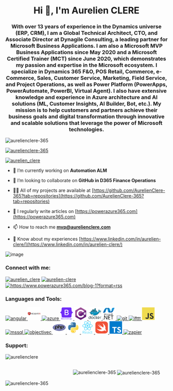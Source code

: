 <h1 align="center">Hi 👋, I'm Aurelien CLERE</h1>
<h3 align="center">With over 13 years of experience in the Dynamics universe (ERP, CRM), I am a Global Technical Architect, CTO, and Associate Director at Dynagile Consulting, a leading partner for Microsoft Business Applications. I am also a Microsoft MVP Business Applications since May 2020 and a Microsoft Certified Trainer (MCT) since June 2020, which demonstrates my passion and expertise in the Microsoft ecosystem. I specialize in Dynamics 365 F&O, POS Retail, Commerce, e-Commerce, Sales, Customer Service, Marketing, Field Service, and Project Operations, as well as Power Platform (PowerApps, PowerAutomate, PowerBI, Virtual Agent). I also have extensive knowledge and experience in Azure architecture and AI solutions (ML, Customer Insights, AI Builder, Bot, etc.). My mission is to help customers and partners achieve their business goals and digital transformation through innovative and scalable solutions that leverage the power of Microsoft technologies.</h3>

<p align="left"> <img src="https://komarev.com/ghpvc/?username=aurelienclere-365&label=Profile%20views&color=0e75b6&style=flat" alt="aurelienclere-365" /> </p>

<p align="left"> <a href="https://github.com/ryo-ma/github-profile-trophy"><img src="https://github-profile-trophy.vercel.app/?username=aurelienclere-365" alt="aurelienclere-365" /></a> </p>

<p align="left"> <a href="https://twitter.com/aurelien_clere" target="blank"><img src="https://img.shields.io/twitter/follow/aurelien_clere?logo=twitter&style=for-the-badge" alt="aurelien_clere" /></a> </p>

- 🔭 I’m currently working on **Automation ALM**

- 👯 I’m looking to collaborate on **GitHub in D365 Finance Operations**

- 👨‍💻 All of my projects are available at [https://github.com/AurelienClere-365?tab=repositories](https://github.com/AurelienClere-365?tab=repositories)

- 📝 I regularly write articles on [https://powerazure365.com](https://powerazure365.com)

- 📫 How to reach me **mvp@aurelienclere.com**

- 📄 Know about my experiences [https://www.linkedin.com/in/aurelien-clere/](https://www.linkedin.com/in/aurelien-clere/)


![image](https://github.com/user-attachments/assets/6f324398-227d-4b79-bace-a9aa15343347)


<h3 align="left">Connect with me:</h3>
<p align="left">
<a href="https://twitter.com/aurelien_clere" target="blank"><img align="center" src="https://raw.githubusercontent.com/rahuldkjain/github-profile-readme-generator/master/src/images/icons/Social/twitter.svg" alt="aurelien_clere" height="30" width="40" /></a>
<a href="https://linkedin.com/in/aurelien-clere" target="blank"><img align="center" src="https://raw.githubusercontent.com/rahuldkjain/github-profile-readme-generator/master/src/images/icons/Social/linked-in-alt.svg" alt="aurelien-clere" height="30" width="40" /></a>
<a href="https://www.powerazure365.com/blog-1?format=rss" target="blank"><img align="center" src="https://raw.githubusercontent.com/rahuldkjain/github-profile-readme-generator/master/src/images/icons/Social/rss.svg" alt="https://www.powerazure365.com/blog-1?format=rss" height="30" width="40" /></a>
</p>

<h3 align="left">Languages and Tools:</h3>
<p align="left"> <a href="https://angular.io" target="_blank" rel="noreferrer"> <img src="https://angular.io/assets/images/logos/angular/angular.svg" alt="angular" width="40" height="40"/> </a> <a href="https://angular.io" target="_blank" rel="noreferrer"> <img src="https://raw.githubusercontent.com/devicons/devicon/master/icons/angularjs/angularjs-original-wordmark.svg" alt="angularjs" width="40" height="40"/> </a> <a href="https://azure.microsoft.com/en-in/" target="_blank" rel="noreferrer"> <img src="https://www.vectorlogo.zone/logos/microsoft_azure/microsoft_azure-icon.svg" alt="azure" width="40" height="40"/> </a> <a href="https://getbootstrap.com" target="_blank" rel="noreferrer"> <img src="https://raw.githubusercontent.com/devicons/devicon/master/icons/bootstrap/bootstrap-plain-wordmark.svg" alt="bootstrap" width="40" height="40"/> </a> <a href="https://www.w3schools.com/cs/" target="_blank" rel="noreferrer"> <img src="https://raw.githubusercontent.com/devicons/devicon/master/icons/csharp/csharp-original.svg" alt="csharp" width="40" height="40"/> </a> <a href="https://www.docker.com/" target="_blank" rel="noreferrer"> <img src="https://raw.githubusercontent.com/devicons/devicon/master/icons/docker/docker-original-wordmark.svg" alt="docker" width="40" height="40"/> </a> <a href="https://dotnet.microsoft.com/" target="_blank" rel="noreferrer"> <img src="https://raw.githubusercontent.com/devicons/devicon/master/icons/dot-net/dot-net-original-wordmark.svg" alt="dotnet" width="40" height="40"/> </a> <a href="https://git-scm.com/" target="_blank" rel="noreferrer"> <img src="https://www.vectorlogo.zone/logos/git-scm/git-scm-icon.svg" alt="git" width="40" height="40"/> </a> <a href="https://ifttt.com/" target="_blank" rel="noreferrer"> <img src="https://www.vectorlogo.zone/logos/ifttt/ifttt-ar21.svg" alt="ifttt" width="40" height="40"/> </a> <a href="https://developer.mozilla.org/en-US/docs/Web/JavaScript" target="_blank" rel="noreferrer"> <img src="https://raw.githubusercontent.com/devicons/devicon/master/icons/javascript/javascript-original.svg" alt="javascript" width="40" height="40"/> </a> <a href="https://www.microsoft.com/en-us/sql-server" target="_blank" rel="noreferrer"> <img src="https://www.svgrepo.com/show/303229/microsoft-sql-server-logo.svg" alt="mssql" width="40" height="40"/> </a> <a href="https://developer.apple.com/library/archive/documentation/Cocoa/Conceptual/ProgrammingWithObjectiveC/Introduction/Introduction.html" target="_blank" rel="noreferrer"> <img src="https://www.vectorlogo.zone/logos/apple_objectivec/apple_objectivec-icon.svg" alt="objectivec" width="40" height="40"/> </a> <a href="https://www.php.net" target="_blank" rel="noreferrer"> <img src="https://raw.githubusercontent.com/devicons/devicon/master/icons/php/php-original.svg" alt="php" width="40" height="40"/> </a> <a href="https://www.python.org" target="_blank" rel="noreferrer"> <img src="https://raw.githubusercontent.com/devicons/devicon/master/icons/python/python-original.svg" alt="python" width="40" height="40"/> </a> <a href="https://reactjs.org/" target="_blank" rel="noreferrer"> <img src="https://raw.githubusercontent.com/devicons/devicon/master/icons/react/react-original-wordmark.svg" alt="react" width="40" height="40"/> </a> <a href="https://developer.apple.com/swift/" target="_blank" rel="noreferrer"> <img src="https://raw.githubusercontent.com/devicons/devicon/master/icons/swift/swift-original.svg" alt="swift" width="40" height="40"/> </a> <a href="https://www.typescriptlang.org/" target="_blank" rel="noreferrer"> <img src="https://raw.githubusercontent.com/devicons/devicon/master/icons/typescript/typescript-original.svg" alt="typescript" width="40" height="40"/> </a> <a href="https://zapier.com" target="_blank" rel="noreferrer"> <img src="https://www.vectorlogo.zone/logos/zapier/zapier-icon.svg" alt="zapier" width="40" height="40"/> </a> </p>

<h3 align="left">Support:</h3>
<p><a href="https://www.buymeacoffee.com/aurelienclere"> <img align="left" src="https://cdn.buymeacoffee.com/buttons/v2/default-yellow.png" height="50" width="210" alt="aurelienclere" /></a></p><br><br>


<p><img align="left" src="https://github-readme-stats.vercel.app/api/top-langs?username=aurelienclere-365&show_icons=true&locale=en&layout=compact" alt="aurelienclere-365" /></p>

<p>&nbsp;<img align="center" src="https://github-readme-stats.vercel.app/api?username=aurelienclere-365&show_icons=true&locale=en" alt="aurelienclere-365" /></p>

<p><img align="center" src="https://github-readme-streak-stats.herokuapp.com/?user=aurelienclere-365&" alt="aurelienclere-365" /></p>
